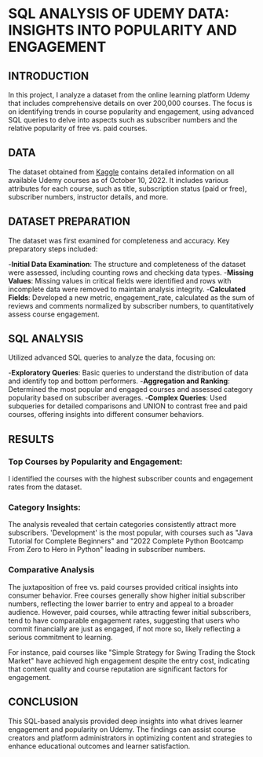 # SQL ANALYSIS OF UDEMY DATA: INSIGHTS INTO POPULARITY AND ENGAGEMENT

## INTRODUCTION

In this project, I analyze a dataset from the online learning platform Udemy that includes comprehensive details on over 200,000 courses. The focus is on identifying trends in course popularity and engagement, using advanced SQL queries to delve into aspects such as subscriber numbers and the relative popularity of free vs. paid courses.

## DATA

The dataset obtained from [Kaggle](https://www.kaggle.com/datasets/hossaingh/udemy-courses?select=Course_info.csv) contains detailed information on all available Udemy courses as of October 10, 2022. It includes various attributes for each course, such as title, subscription status (paid or free), subscriber numbers, instructor details, and more.

## DATASET PREPARATION

The dataset was first examined for completeness and accuracy. Key preparatory steps included:

-**Initial Data Examination**: The structure and completeness of the dataset were assessed, including counting rows and checking data types.
-**Missing Values**: Missing values in critical fields were identified and rows with incomplete data were removed to maintain analysis integrity.
-**Calculated Fields**: Developed a new metric, engagement_rate, calculated as the sum of reviews and comments normalized by subscriber numbers, to quantitatively assess course engagement.

## SQL ANALYSIS

Utilized advanced SQL queries to analyze the data, focusing on:

-**Exploratory Queries**: Basic queries to understand the distribution of data and identify top and bottom performers.
-**Aggregation and Ranking**: Determined the most popular and engaged courses and assessed category popularity based on subscriber averages.
-**Complex Queries**: Used subqueries for detailed comparisons and UNION to contrast free and paid courses, offering insights into different consumer behaviors.

## RESULTS

### Top Courses by Popularity and Engagement:

I identified the courses with the highest subscriber counts and engagement rates from the dataset.

### Category Insights:

The analysis revealed that certain categories consistently attract more subscribers.
'Development' is the most popular, with courses such as "Java Tutorial for Complete Beginners" and "2022 Complete Python Bootcamp From Zero to Hero in Python" leading in subscriber numbers.

### Comparative Analysis

The juxtaposition of free vs. paid courses provided critical insights into consumer behavior.
Free courses generally show higher initial subscriber numbers, reflecting the lower barrier to entry and appeal to a broader audience. However, paid courses, while attracting fewer initial subscribers, tend to have comparable engagement rates, suggesting that users who commit financially are just as engaged, if not more so, likely reflecting a serious commitment to learning.

For instance, paid courses like "Simple Strategy for Swing Trading the Stock Market" have achieved high engagement despite the entry cost, indicating that content quality and course reputation are significant factors for engagement.

## CONCLUSION

This SQL-based analysis provided deep insights into what drives learner engagement and popularity on Udemy. The findings can assist course creators and platform administrators in optimizing content and strategies to enhance educational outcomes and learner satisfaction.

